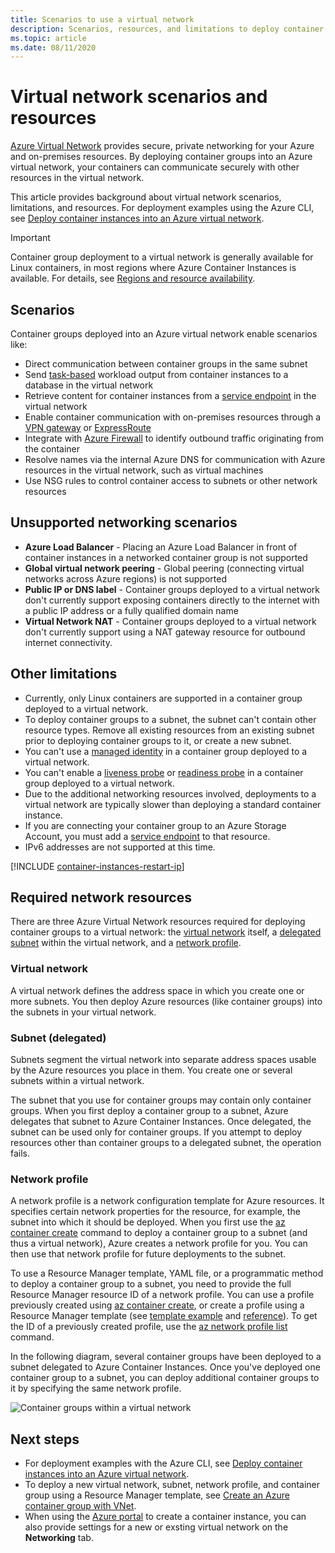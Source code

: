 ```yaml
---
title: Scenarios to use a virtual network
description: Scenarios, resources, and limitations to deploy container groups to an Azure virtual network.
ms.topic: article
ms.date: 08/11/2020
---
```


# Virtual network scenarios and resources

[Azure Virtual Network](../virtual-network/virtual-networks-overview.md) provides secure, private networking for your Azure and on-premises resources. By deploying container groups into an Azure virtual network, your containers can communicate securely with other resources in the virtual network. 

This article provides background about virtual network scenarios, limitations, and resources. For deployment examples using the Azure CLI, see [Deploy container instances into an Azure virtual network](container-instances-vnet.md).

> [!IMPORTANT]
> Container group deployment to a virtual network is generally available for Linux containers, in most regions where Azure Container Instances is available. For details, see [Regions and resource availability](container-instances-region-availability.md). 

## Scenarios

Container groups deployed into an Azure virtual network enable scenarios like:

* Direct communication between container groups in the same subnet
* Send [task-based](container-instances-restart-policy.md) workload output from container instances to a database in the virtual network
* Retrieve content for container instances from a [service endpoint](../virtual-network/virtual-network-service-endpoints-overview.md) in the virtual network
* Enable container communication with on-premises resources through a [VPN gateway](../vpn-gateway/vpn-gateway-about-vpngateways.md) or [ExpressRoute](../expressroute/expressroute-introduction.md)
* Integrate with [Azure Firewall](../firewall/overview.md) to identify outbound traffic originating from the container 
* Resolve names via the internal Azure DNS for communication with Azure resources in the virtual network, such as virtual machines
* Use NSG rules to control container access to subnets or other network resources

## Unsupported networking scenarios 

* **Azure Load Balancer** - Placing an Azure Load Balancer in front of container instances in a networked container group is not supported
* **Global virtual network peering** - Global peering (connecting virtual networks across Azure regions) is not supported
* **Public IP or DNS label** - Container groups deployed to a virtual network don't currently support exposing containers directly to the internet with a public IP address or a fully qualified domain name
* **Virtual Network NAT** - Container groups deployed to a virtual network don't currently support using a NAT gateway resource for outbound internet connectivity.

## Other limitations

* Currently, only Linux containers are supported in a container group deployed to a virtual network.
* To deploy container groups to a subnet, the subnet can't contain other resource types. Remove all existing resources from an existing subnet prior to deploying container groups to it, or create a new subnet.
* You can't use a [managed identity](container-instances-managed-identity.md) in a container group deployed to a virtual network.
* You can't enable a [liveness probe](container-instances-liveness-probe.md) or [readiness probe](container-instances-readiness-probe.md) in a container group deployed to a virtual network.
* Due to the additional networking resources involved, deployments to a virtual network are typically slower than deploying a standard container instance.
* If you are connecting your container group to an Azure Storage Account, you must add a [service endpoint](../virtual-network/virtual-network-service-endpoints-overview.md) to that resource.
* IPv6 addresses are not supported at this time. 

[!INCLUDE [container-instances-restart-ip](../../includes/container-instances-restart-ip.md)]

## Required network resources

There are three Azure Virtual Network resources required for deploying container groups to a virtual network: the [virtual network](#virtual-network) itself, a [delegated subnet](#subnet-delegated) within the virtual network, and a [network profile](#network-profile). 

### Virtual network

A virtual network defines the address space in which you create one or more subnets. You then deploy Azure resources (like container groups) into the subnets in your virtual network.

### Subnet (delegated)

Subnets segment the virtual network into separate address spaces usable by the Azure resources you place in them. You create one or several subnets within a virtual network.

The subnet that you use for container groups may contain only container groups. When you first deploy a container group to a subnet, Azure delegates that subnet to Azure Container Instances. Once delegated, the subnet can be used only for container groups. If you attempt to deploy resources other than container groups to a delegated subnet, the operation fails.

### Network profile

A network profile is a network configuration template for Azure resources. It specifies certain network properties for the resource, for example, the subnet into which it should be deployed. When you first use the [az container create][az-container-create] command to deploy a container group to a subnet (and thus a virtual network), Azure creates a network profile for you. You can then use that network profile for future deployments to the subnet. 

To use a Resource Manager template, YAML file, or a programmatic method to deploy a container group to a subnet, you need to provide the full Resource Manager resource ID of a network profile. You can use a profile previously created using [az container create][az-container-create], or create a profile using a Resource Manager template (see [template example](https://github.com/Azure/azure-quickstart-templates/tree/master/quickstarts/microsoft.containerinstance/aci-vnet) and [reference](/azure/templates/microsoft.network/networkprofiles)). To get the ID of a previously created profile, use the [az network profile list][az-network-profile-list] command. 

In the following diagram, several container groups have been deployed to a subnet delegated to Azure Container Instances. Once you've deployed one container group to a subnet, you can deploy additional container groups to it by specifying the same network profile.

![Container groups within a virtual network][aci-vnet-01]

## Next steps

* For deployment examples with the Azure CLI, see [Deploy container instances into an Azure virtual network](container-instances-vnet.md).
* To deploy a new virtual network, subnet, network profile, and container group using a Resource Manager template, see [Create an Azure container group with VNet](https://github.com/Azure/azure-quickstart-templates/tree/master/quickstarts/microsoft.containerinstance/aci-vnet
).
* When using the [Azure portal](container-instances-quickstart-portal.md) to create a container instance, you can also provide settings for a new or exsting virtual network on the **Networking** tab.


<!-- IMAGES -->
[aci-vnet-01]: ./media/container-instances-virtual-network-concepts/aci-vnet-01.png

<!-- LINKS - Internal -->
[az-container-create]: /cli/azure/container#az_container_create
[az-network-profile-list]: /cli/azure/network/profile#az_network_profile_list
